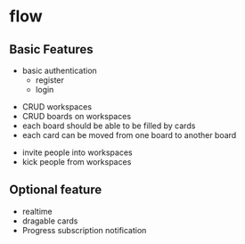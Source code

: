 # flow

## Basic Features
<!-- phase 1 -->
- basic authentication
  - register
  - login

<!-- phase 2 -->
- CRUD workspaces
- CRUD boards on workspaces
- each board should be able to be filled by cards
- each card can be moved from one board to another board

<!-- phase 3 -->
- invite people into workspaces
- kick people from workspaces


## Optional feature
- realtime
- dragable cards
- Progress subscription notification